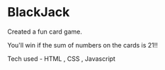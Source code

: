 # BlackJack
Created a fun card game.


You'll win if the sum of numbers on the cards is 21!!


Tech used - HTML , CSS , Javascript
